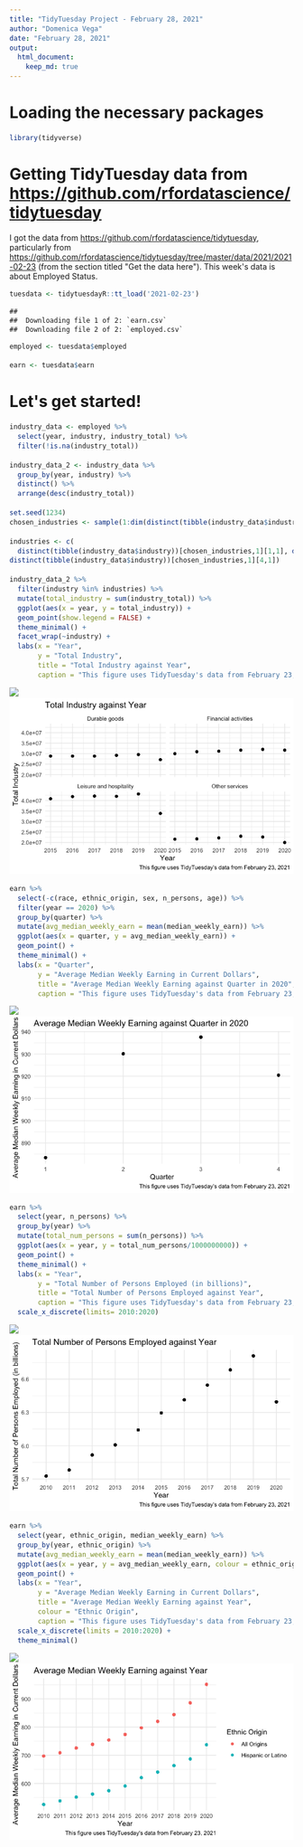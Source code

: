 ```yaml
---
title: "TidyTuesday Project - February 28, 2021"
author: "Domenica Vega"
date: "February 28, 2021"
output: 
  html_document:
    keep_md: true 
---
```




# Loading the necessary packages 

```r
library(tidyverse)
```

# Getting TidyTuesday data from https://github.com/rfordatascience/tidytuesday 

I got the data from https://github.com/rfordatascience/tidytuesday, particularly from https://github.com/rfordatascience/tidytuesday/tree/master/data/2021/2021-02-23
(from the section titled "Get the data here"). This week's data is about Employed Status. 


```r
tuesdata <- tidytuesdayR::tt_load('2021-02-23')
```

```
## 
## 	Downloading file 1 of 2: `earn.csv`
## 	Downloading file 2 of 2: `employed.csv`
```

```r
employed <- tuesdata$employed

earn <- tuesdata$earn
```

# Let's get started! 


```r
industry_data <- employed %>% 
  select(year, industry, industry_total) %>% 
  filter(!is.na(industry_total)) 

industry_data_2 <- industry_data %>% 
  group_by(year, industry) %>%
  distinct() %>%
  arrange(desc(industry_total)) 

set.seed(1234)
chosen_industries <- sample(1:dim(distinct(tibble(industry_data$industry)))[1], 4)

industries <- c(
  distinct(tibble(industry_data$industry))[chosen_industries,1][1,1], distinct(tibble(industry_data$industry))[chosen_industries,1][2,1], distinct(tibble(industry_data$industry))[chosen_industries,1][3,1], 
distinct(tibble(industry_data$industry))[chosen_industries,1][4,1])

industry_data_2 %>%
  filter(industry %in% industries) %>%
  mutate(total_industry = sum(industry_total)) %>%
  ggplot(aes(x = year, y = total_industry)) + 
  geom_point(show.legend = FALSE) + 
  theme_minimal() + 
  facet_wrap(~industry) + 
  labs(x = "Year", 
       y = "Total Industry", 
       title = "Total Industry against Year", 
       caption = "This figure uses TidyTuesday's data from February 23, 2021")
```

![](TidyTuesday-Project-DV---February-28,2021_files/figure-html/unnamed-chunk-3-1.png)<!-- -->
![](TidyTuesdayFeb28_1.png)


```r
earn %>%  
  select(-c(race, ethnic_origin, sex, n_persons, age)) %>% 
  filter(year == 2020) %>% 
  group_by(quarter) %>% 
  mutate(avg_median_weekly_earn = mean(median_weekly_earn)) %>%
  ggplot(aes(x = quarter, y = avg_median_weekly_earn)) + 
  geom_point() + 
  theme_minimal() +
  labs(x = "Quarter", 
       y = "Average Median Weekly Earning in Current Dollars", 
       title = "Average Median Weekly Earning against Quarter in 2020", 
       caption = "This figure uses TidyTuesday's data from February 23, 2021")
```

![](TidyTuesday-Project-DV---February-28,2021_files/figure-html/unnamed-chunk-4-1.png)<!-- -->
![](TidyTuesdayFeb28_2.png)


```r
earn %>% 
  select(year, n_persons) %>%
  group_by(year) %>%
  mutate(total_num_persons = sum(n_persons)) %>%
  ggplot(aes(x = year, y = total_num_persons/1000000000)) +
  geom_point() +
  theme_minimal() +
  labs(x = "Year", 
       y = "Total Number of Persons Employed (in billions)", 
       title = "Total Number of Persons Employed against Year", 
       caption = "This figure uses TidyTuesday's data from February 23, 2021") +
  scale_x_discrete(limits= 2010:2020)
```

![](TidyTuesday-Project-DV---February-28,2021_files/figure-html/unnamed-chunk-5-1.png)<!-- -->
![](TidyTuesdayFeb28_3.png)


```r
earn %>%
  select(year, ethnic_origin, median_weekly_earn) %>%
  group_by(year, ethnic_origin) %>%
  mutate(avg_median_weekly_earn = mean(median_weekly_earn)) %>% 
  ggplot(aes(x = year, y = avg_median_weekly_earn, colour = ethnic_origin)) +
  geom_point() + 
  labs(x = "Year", 
       y = "Average Median Weekly Earning in Current Dollars", 
       title = "Average Median Weekly Earning against Year", 
       colour = "Ethnic Origin", 
       caption = "This figure uses TidyTuesday's data from February 23, 2021") +
  scale_x_discrete(limits = 2010:2020) + 
  theme_minimal() 
```

![](TidyTuesday-Project-DV---February-28,2021_files/figure-html/unnamed-chunk-6-1.png)<!-- -->
![](TidyTuesdayFeb28_4.png)
